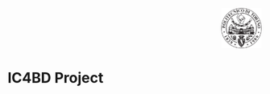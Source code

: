 <p align="right">
<img src="fig/polito.png" alt="Logo" width="80" height="80">
</p>

# IC4BD Project

